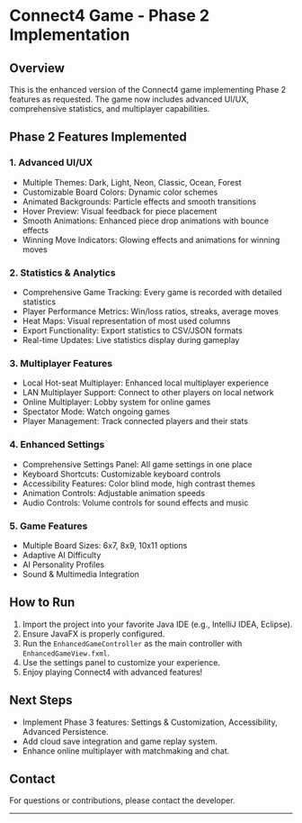 # Connect4 Game - Phase 2 Implementation

## Overview
This is the enhanced version of the Connect4 game implementing Phase 2 features as requested. The game now includes advanced UI/UX, comprehensive statistics, and multiplayer capabilities.

## Phase 2 Features Implemented

### 1. Advanced UI/UX
- Multiple Themes: Dark, Light, Neon, Classic, Ocean, Forest
- Customizable Board Colors: Dynamic color schemes
- Animated Backgrounds: Particle effects and smooth transitions
- Hover Preview: Visual feedback for piece placement
- Smooth Animations: Enhanced piece drop animations with bounce effects
- Winning Move Indicators: Glowing effects and animations for winning moves

### 2. Statistics & Analytics
- Comprehensive Game Tracking: Every game is recorded with detailed statistics
- Player Performance Metrics: Win/loss ratios, streaks, average moves
- Heat Maps: Visual representation of most used columns
- Export Functionality: Export statistics to CSV/JSON formats
- Real-time Updates: Live statistics display during gameplay

### 3. Multiplayer Features
- Local Hot-seat Multiplayer: Enhanced local multiplayer experience
- LAN Multiplayer Support: Connect to other players on local network
- Online Multiplayer: Lobby system for online games
- Spectator Mode: Watch ongoing games
- Player Management: Track connected players and their stats

### 4. Enhanced Settings
- Comprehensive Settings Panel: All game settings in one place
- Keyboard Shortcuts: Customizable keyboard controls
- Accessibility Features: Color blind mode, high contrast themes
- Animation Controls: Adjustable animation speeds
- Audio Controls: Volume controls for sound effects and music

### 5. Game Features
- Multiple Board Sizes: 6x7, 8x9, 10x11 options
- Adaptive AI Difficulty
- AI Personality Profiles
- Sound & Multimedia Integration

## How to Run
1. Import the project into your favorite Java IDE (e.g., IntelliJ IDEA, Eclipse).
2. Ensure JavaFX is properly configured.
3. Run the `EnhancedGameController` as the main controller with `EnhancedGameView.fxml`.
4. Use the settings panel to customize your experience.
5. Enjoy playing Connect4 with advanced features!

## Next Steps
- Implement Phase 3 features: Settings & Customization, Accessibility, Advanced Persistence.
- Add cloud save integration and game replay system.
- Enhance online multiplayer with matchmaking and chat.

## Contact
For questions or contributions, please contact the developer.

---
